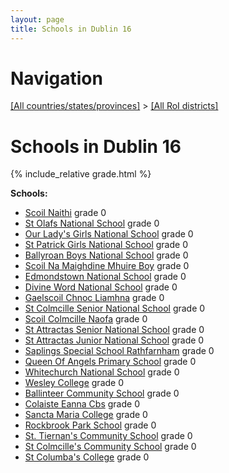 ```yaml
---
layout: page
title: Schools in Dublin 16
---
```

# Navigation

[[All countries/states/provinces]](../..) > [[All RoI districts]](..)

# Schools in Dublin 16

{% include_relative grade.html %}

**Schools:**

- [Scoil Naithi](Scoil_Naithi.md) grade 0
- [St Olafs National School](St_Olafs_National_School.md) grade 0
- [Our Lady's Girls National School](Our_Lady's_Girls_National_School.md) grade 0
- [St Patrick Girls National School](St_Patrick_Girls_National_School.md) grade 0
- [Ballyroan Boys National School](Ballyroan_Boys_National_School.md) grade 0
- [Scoil Na Maighdine Mhuire Boy](Scoil_Na_Maighdine_Mhuire_Boy.md) grade 0
- [Edmondstown National School](Edmondstown_National_School.md) grade 0
- [Divine Word National School](Divine_Word_National_School.md) grade 0
- [Gaelscoil Chnoc Liamhna](Gaelscoil_Chnoc_Liamhna.md) grade 0
- [St Colmcille Senior National School](St_Colmcille_Senior_National_School.md) grade 0
- [Scoil Colmcille Naofa](Scoil_Colmcille_Naofa.md) grade 0
- [St Attractas Senior National School](St_Attractas_Senior_National_School.md) grade 0
- [St Attractas Junior National School](St_Attractas_Junior_National_School.md) grade 0
- [Saplings Special School Rathfarnham](Saplings_Special_School_Rathfarnham.md) grade 0
- [Queen Of Angels Primary School](Queen_Of_Angels_Primary_School.md) grade 0
- [Whitechurch National School](Whitechurch_National_School.md) grade 0
- [Wesley College](Wesley_College.md) grade 0
- [Ballinteer Community School](Ballinteer_Community_School.md) grade 0
- [Colaiste Eanna Cbs](Colaiste_Eanna_Cbs.md) grade 0
- [Sancta Maria College](Sancta_Maria_College.md) grade 0
- [Rockbrook Park School](Rockbrook_Park_School.md) grade 0
- [St. Tiernan's Community School](St._Tiernan's_Community_School.md) grade 0
- [St Colmcille's Community School](St_Colmcille's_Community_School.md) grade 0
- [St Columba's College](St_Columba's_College.md) grade 0
